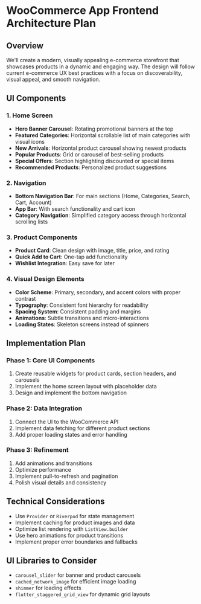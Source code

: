 # WooCommerce App Frontend Architecture Plan

## Overview
We'll create a modern, visually appealing e-commerce storefront that showcases products in a dynamic and engaging way. The design will follow current e-commerce UX best practices with a focus on discoverability, visual appeal, and smooth navigation.

## UI Components

### 1. Home Screen
- **Hero Banner Carousel**: Rotating promotional banners at the top
- **Featured Categories**: Horizontal scrollable list of main categories with visual icons
- **New Arrivals**: Horizontal product carousel showing newest products
- **Popular Products**: Grid or carousel of best-selling products
- **Special Offers**: Section highlighting discounted or special items
- **Recommended Products**: Personalized product suggestions

### 2. Navigation
- **Bottom Navigation Bar**: For main sections (Home, Categories, Search, Cart, Account)
- **App Bar**: With search functionality and cart icon
- **Category Navigation**: Simplified category access through horizontal scrolling lists

### 3. Product Components
- **Product Card**: Clean design with image, title, price, and rating
- **Quick Add to Cart**: One-tap add functionality
- **Wishlist Integration**: Easy save for later

### 4. Visual Design Elements
- **Color Scheme**: Primary, secondary, and accent colors with proper contrast
- **Typography**: Consistent font hierarchy for readability
- **Spacing System**: Consistent padding and margins
- **Animations**: Subtle transitions and micro-interactions
- **Loading States**: Skeleton screens instead of spinners

## Implementation Plan

### Phase 1: Core UI Components
1. Create reusable widgets for product cards, section headers, and carousels
2. Implement the home screen layout with placeholder data
3. Design and implement the bottom navigation

### Phase 2: Data Integration
1. Connect the UI to the WooCommerce API
2. Implement data fetching for different product sections
3. Add proper loading states and error handling

### Phase 3: Refinement
1. Add animations and transitions
2. Optimize performance
3. Implement pull-to-refresh and pagination
4. Polish visual details and consistency

## Technical Considerations
- Use `Provider` or `Riverpod` for state management
- Implement caching for product images and data
- Optimize list rendering with `ListView.builder`
- Use hero animations for product transitions
- Implement proper error boundaries and fallbacks

## UI Libraries to Consider
- `carousel_slider` for banner and product carousels
- `cached_network_image` for efficient image loading
- `shimmer` for loading effects
- `flutter_staggered_grid_view` for dynamic grid layouts
